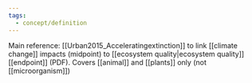 ```yaml
---
tags:
  - concept/definition
---
```

Main reference: [[Urban2015_Acceleratingextinction]] to link [[climate change]] impacts (midpoint) to [[ecosystem quality|ecosystem quality]] [[endpoint]] (PDF). Covers [[animal]] and [[plants]] only (not [[microorganism]])